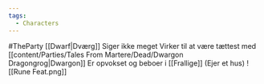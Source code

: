 ```yaml
---
tags:
  - Characters
---
```

#TheParty 
[[Dwarf|Dværg]]
Siger ikke meget
Virker til at være tættest med [[content/Parties/Tales From Martere/Dead/Dwargon Dragongrog|Dwargon]]
Er opvokset og beboer i [[Frallige]] (Ejer et hus)
![[Rune Feat.png]]
